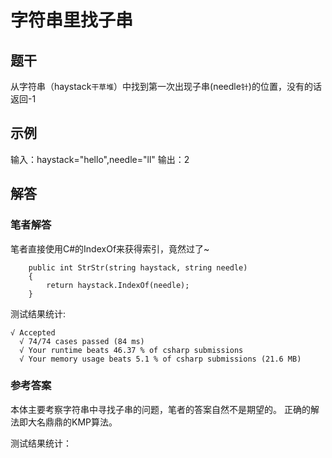 # 字符串里找子串
## 题干
从字符串（haystack``干草堆``）中找到第一次出现子串(needle``针``)的位置，没有的话返回-1
## 示例
输入：haystack="hello",needle="ll"
输出：2
## 解答
### 笔者解答
笔者直接使用C#的IndexOf来获得索引，竟然过了~
```
    public int StrStr(string haystack, string needle)
    {
        return haystack.IndexOf(needle);
    }
```
测试结果统计:
```
√ Accepted
  √ 74/74 cases passed (84 ms)
  √ Your runtime beats 46.37 % of csharp submissions
  √ Your memory usage beats 5.1 % of csharp submissions (21.6 MB)
```
### 参考答案
本体主要考察字符串中寻找子串的问题，笔者的答案自然不是期望的。
正确的解法即大名鼎鼎的KMP算法。

测试结果统计：
```

```